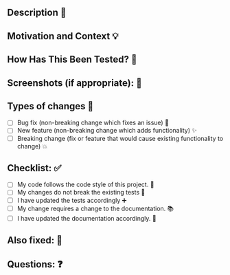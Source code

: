 <!--- Provide a general summary of your changes in the Title above -->

## Description 📝
<!--- Describe your changes in detail -->

## Motivation and Context 💡
<!--- Why is this change required? What problem does it solve? -->
<!--- If it fixes an open issue, please link to the issue here. -->

## How Has This Been Tested? 🧪
<!--- Please describe in detail how you tested your changes. -->
<!--- Include details of your testing environment, and the tests you ran to -->
<!--- see how your change affects other areas of the code, etc. -->

## Screenshots (if appropriate): 📸

## Types of changes 🔄
<!--- What types of changes does your code introduce? Put an `x` in all the boxes that apply: -->
- [ ] Bug fix (non-breaking change which fixes an issue) 🐛
- [ ] New feature (non-breaking change which adds functionality) ✨
- [ ] Breaking change (fix or feature that would cause existing functionality to change) 💥

## Checklist: ✅
<!--- Go over all the following points, and put an `x` in all the boxes that apply. -->
<!--- If you're unsure about any of these, don't hesitate to ask. We're here to help! -->
- [ ] My code follows the code style of this project. 💅
- [ ] My changes do not break the existing tests 🧪
- [ ] I have updated the tests accordingly ➕ 
- [ ] My change requires a change to the documentation. 📚
- [ ] I have updated the documentation accordingly. 📝

## Also fixed: 🤩
<!---If this pull request also fixes something else that is not related to the main description. -->
<!---For example: you found a bug and it was a quick fix. It might be other stuff as well :) -->

## Questions: ❓
<!--- If you have some questions, put them under here pointwise. -->